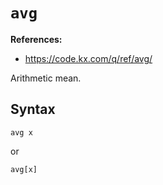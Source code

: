 # `avg`

**References:**
- https://code.kx.com/q/ref/avg/

Arithmetic mean.


## Syntax

~~~~
avg x 
~~~~

or 

~~~~
avg[x]
~~~~
